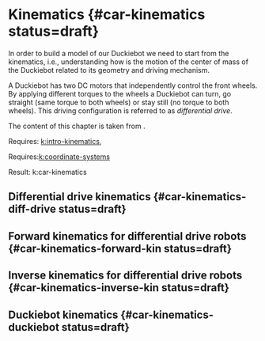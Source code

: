 # Kinematics {#car-kinematics status=draft}

In order to build a model of our Duckiebot we need to start from the kinematics, i.e., understanding how is the motion of the center of mass of the Duckiebot related to its geometry and driving mechanism.

A Duckiebot has two DC motors that independently control the front wheels. By applying different torques to the wheels a Duckiebot can turn, go straight (same torque to both wheels) or stay still (no torque to both wheels). This driving configuration is referred to as _differential drive_.

The content of this chapter is taken from [](#bib:Dudek10).

<div class='requirements' markdown="1">

Requires: [k:intro-kinematics](#intro-kinematics),

Requires:[k:coordinate-systems](#coordinate_systems)

Result: k:car-kinematics

</div>

## Differential drive kinematics {#car-kinematics-diff-drive status=draft}

## Forward kinematics for differential drive robots {#car-kinematics-forward-kin status=draft}

## Inverse kinematics for differential drive robots {#car-kinematics-inverse-kin status=draft}

## Duckiebot kinematics {#car-kinematics-duckiebot status=draft}
